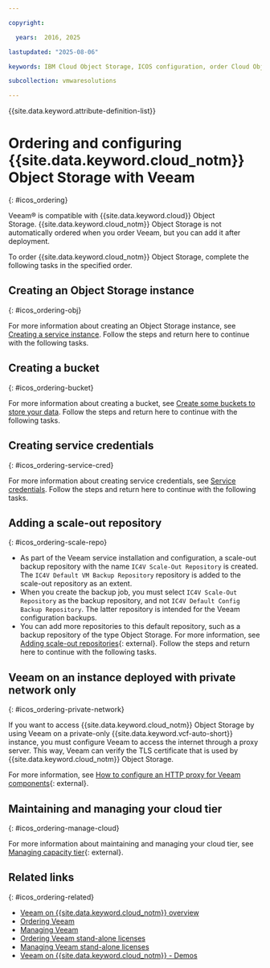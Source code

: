 ```yaml
---

copyright:

  years:  2016, 2025

lastupdated: "2025-08-06"

keywords: IBM Cloud Object Storage, ICOS configuration, order Cloud Object Storage

subcollection: vmwaresolutions

---
```


{{site.data.keyword.attribute-definition-list}}

# Ordering and configuring {{site.data.keyword.cloud_notm}} Object Storage with Veeam
{: #icos_ordering}

Veeam® is compatible with {{site.data.keyword.cloud}} Object Storage. {{site.data.keyword.cloud_notm}} Object Storage is not automatically ordered when you order Veeam, but you can add it after deployment.

To order {{site.data.keyword.cloud_notm}} Object Storage, complete the following tasks in the specified order.

## Creating an Object Storage instance
{: #icos_ordering-obj}

For more information about creating an Object Storage instance, see [Creating a service instance](/docs/cloud-object-storage?topic=cloud-object-storage-provision#provision-instance). Follow the steps and return here to continue with the following tasks.

## Creating a bucket
{: #icos_ordering-bucket}

For more information about creating a bucket, see [Create some buckets to store your data](/docs/cloud-object-storage?topic=cloud-object-storage-getting-started-cloud-object-storage#gs-create-buckets). Follow the steps and return here to continue with the following tasks.

## Creating service credentials
{: #icos_ordering-service-cred}

For more information about creating service credentials, see [Service credentials](/docs/cloud-object-storage?topic=cloud-object-storage-service-credentials). Follow the steps and return here to continue with the following tasks.

## Adding a scale-out repository
{: #icos_ordering-scale-repo}

* As part of the Veeam service installation and configuration, a scale-out backup repository with the name `IC4V Scale-Out Repository` is created. The `IC4V Default VM Backup Repository` repository is added to the scale-out repository as an extent.
* When you create the backup job, you must select `IC4V Scale-Out Repository` as the backup repository, and not `IC4V Default Config Backup Repository`. The latter repository is intended for the Veeam configuration backups.
* You can add more repositories to this default repository, such as a backup repository of the type Object Storage. For more information, see [Adding scale-out repositories](https://helpcenter.veeam.com/archive/backup/95u4/vsphere/sobr_add.html){: external}. Follow the steps and return here to continue with the following tasks.

## Veeam on an instance deployed with private network only
{: #icos_ordering-private-network}

If you want to access {{site.data.keyword.cloud_notm}} Object Storage by using Veeam on a private-only {{site.data.keyword.vcf-auto-short}} instance, you must configure Veeam to access the internet through a proxy server. This way, Veeam can verify the TLS certificate that is used by {{site.data.keyword.cloud_notm}} Object Storage.

For more information, see [How to configure an HTTP proxy for Veeam components](https://www.veeam.com/kb3090){: external}.

## Maintaining and managing your cloud tier
{: #icos_ordering-manage-cloud}

For more information about maintaining and managing your cloud tier, see [Managing capacity tier](https://helpcenter.veeam.com/docs/backup/vsphere/managing_capacity_tier_data.html?ver=120){: external}.

## Related links
{: #icos_ordering-related}

* [Veeam on {{site.data.keyword.cloud_notm}} overview](/docs/vmwaresolutions?topic=vmwaresolutions-veeamvm_overview)
* [Ordering Veeam](/docs/vmwaresolutions?topic=vmwaresolutions-veeam_ordering)
* [Managing Veeam](/docs/vmwaresolutions?topic=vmwaresolutions-managingveeam)
* [Ordering Veeam stand-alone licenses](/docs/vmwaresolutions?topic=vmwaresolutions-veeam_ordering_licenses)
* [Managing Veeam stand-alone licenses](/docs/vmwaresolutions?topic=vmwaresolutions-veeam_managing_licenses)
* [Veeam on {{site.data.keyword.cloud_notm}} - Demos](https://www.ibm.com/products/veeam)
